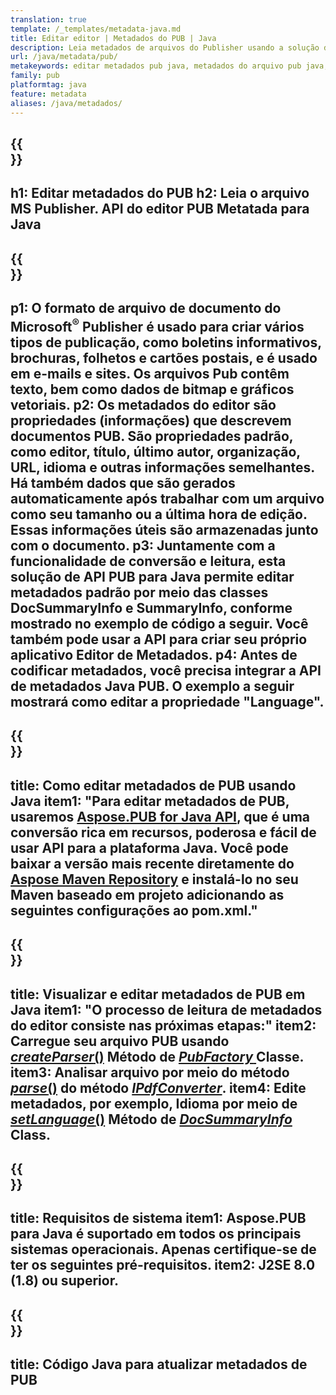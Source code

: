 ```yaml
---
translation: true
template: /_templates/metadata-java.md
title: Editar editor | Metadados do PUB | Java
description: Leia metadados de arquivos do Publisher usando a solução de API Java PUB multiplataforma. A API Java no local fornece acesso às propriedades SummaryInfo e DocSummaryInfo.
url: /java/metadata/pub/
metakeywords: editar metadados pub java, metadados do arquivo pub java, editor de metadados do editor java, ler metadados do arquivo pub java, ler metadados do pub java
family: pub
platformtag: java
feature: metadata
aliases: /java/metadados/
---
```


{{<section banner>}}
---
h1: Editar metadados do PUB
h2: Leia o arquivo MS Publisher. API do editor PUB Metatada para Java
---

{{<section overview>}}
---
p1: O formato de arquivo de documento do Microsoft<sup>®</sup> Publisher é usado para criar vários tipos de publicação, como boletins informativos, brochuras, folhetos e cartões postais, e é usado em e-mails e sites. Os arquivos Pub contêm texto, bem como dados de bitmap e gráficos vetoriais.
p2: Os metadados do editor são propriedades (informações) que descrevem documentos PUB. São propriedades padrão, como editor, título, último autor, organização, URL, idioma e outras informações semelhantes. Há também dados que são gerados automaticamente após trabalhar com um arquivo como seu tamanho ou a última hora de edição. Essas informações úteis são armazenadas junto com o documento.
p3: Juntamente com a funcionalidade de conversão e leitura, esta solução de API PUB para Java permite editar metadados padrão por meio das classes DocSummaryInfo e SummaryInfo, conforme mostrado no exemplo de código a seguir. Você também pode usar a API para criar seu próprio aplicativo Editor de Metadados.
p4: Antes de codificar metadados, você precisa integrar a API de metadados Java PUB. O exemplo a seguir mostrará como editar a propriedade "Language".
---

{{<section widget>}}
---
title: Como editar metadados de PUB usando Java
item1: "Para editar metadados de PUB, usaremos [Aspose.PUB for Java API](https://products.aspose.com/pub/java/), que é uma conversão rica em recursos, poderosa e fácil de usar API para a plataforma Java. Você pode baixar a versão mais recente diretamente do [Aspose Maven Repository](https://repository.aspose.com/pub/) e instalá-lo no seu Maven baseado em projeto adicionando as seguintes configurações ao pom.xml."
---

{{<section feature1>}}
---
title: Visualizar e editar metadados de PUB em Java
item1: "O processo de leitura de metadados do editor consiste nas próximas etapas:"
item2: Carregue seu arquivo PUB usando [*createParser*()](https://reference.aspose.com/pub/java/com.aspose.pub/PubFactory#createParser-java.lang.String-) Método de [*PubFactory* ](https://reference.aspose.com/pub/java/com.aspose.pub/PubFactory) Classe.
item3: Analisar arquivo por meio do método [*parse*()](https://reference.aspose.com/pub/java/com.aspose.pub/IPubParser#parse--) do método [*IPdfConverter*](https://reference.aspose.com/pub/java/com.aspose.pub/IPubParser).
item4: Edite metadados, por exemplo, Idioma por meio de [*setLanguage*()](https://reference.aspose.com/pub/java/com.aspose.pub/DocSummaryInfo#setLanguage-java.lang.String-) Método de [*DocSummaryInfo*](https://reference.aspose.com/pub/java/com.aspose.pub/DocSummaryInfo) Class.
---

{{<section feature2>}}
---
title: Requisitos de sistema
item1: Aspose.PUB para Java é suportado em todos os principais sistemas operacionais. Apenas certifique-se de ter os seguintes pré-requisitos.
item2: J2SE 8.0 (1.8) ou superior.
---

{{<section codeexample>}}
---
title: Código Java para atualizar metadados de PUB
---